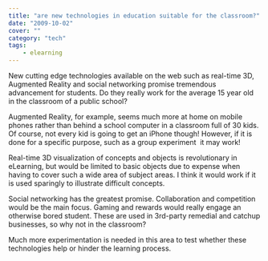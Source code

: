```yaml
---
title: "are new technologies in education suitable for the classroom?"
date: "2009-10-02"
cover: ""
category: "tech"
tags:
    - elearning
---
```


New cutting edge technologies available on the web such as real-time 3D, Augmented Reality and social networking promise tremendous advancement for students. Do they really work for the average 15 year old in the classroom of a public school?

Augmented Reality, for example, seems much more at home on mobile phones rather than behind a school computer in a classroom full of 30 kids.  Of course, not every kid is going to get an iPhone though! However, if it is done for a specific purpose, such as a group experiment  it may work!

Real-time 3D visualization of concepts and objects is revolutionary in eLearning, but would be limited to basic objects due to expense when having to cover such a wide area of subject areas. I think it would work if it is used sparingly to illustrate difficult concepts.

Social networking has the greatest promise. Collaboration and competition would be the main focus. Gaming and rewards would really engage an otherwise bored student. These are used in 3rd-party remedial and catchup businesses, so why not in the classroom?

Much more experimentation is needed in this area to test whether these technologies help or hinder the learning process.
